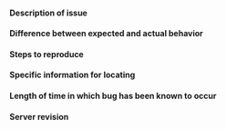 <!--
	If a specific field doesn't apply, remove it!
	Anything inside tags like these is a comment and will not be displayed in the final issue.
	Be careful not to write inside them!
	Joke or spammed issues can and will result in punishment. Don't be a dick.
-->

#### Description of issue



#### Difference between expected and actual behavior



#### Steps to reproduce



#### Specific information for locating
<!-- e.g. an object name, paste specific message outputs... -->



#### Length of time in which bug has been known to occur
<!--
	Be specific if you approximately know the time it's been occurring
	for—this can speed up finding the source. If you're not sure
	about it, tell us too!
-->



#### Server revision
<!-- Found with the "Show server revision" verb in the OOC tab in game. -->

<!-- SELF LABEL YOUR ISSUE TODAY!

You can now self-label your issue! The syntax is simple. Just put [<labeltag>] anywhere in your issue,
where <labeltag> is to be replaced by one of the following (allowing with the resultant tag)
just ctrl+f the list or something. I know it's long.

administration = "Logging / Administration"
away = "Mapping (Away Mission :earth_africa:)"
bagel = "Mapping (Bagel :o:)"
box = "Mapping (Box :baby:)"
bugfix = "Bug / Fix"
bus = "Mapping (Bus :bus:)"
byond = "T-Thanks BYOND"
consistency = "Consistency Issue"
controversial = "Controversial"
deff = "Mapping (Deff :wastebasket:)"
discussion = "Discussion"
dnm = "✋ Do Not Merge ✋"
easy = "Easy Fix"
exploitable = "Exploitable"
featureloss = "Feature Loss"
featurerequest = "Feature Request"
first = "good first issue"
formatting = "Grammar / Formatting"
gamemode = "Gameplay / Gamemode"
gameplay = "Gameplay / Gamemode"
general = "Mapping (General :world_map:)"
goonchat = "Goonchat"
grammar = "Grammar / Formatting"
help = "help wanted"
hotfix = "Hotfix"
logging = "Logging / Administration"
meta = "Mapping (Meta :no_mobile_phones:)"
needspritework = "Needs Spritework"
oversight = "Oversight"
packed = "Mapping (Packed :package:)"
parallax = "Parallax"
qol = "❤️ Quality of Life ❤️"
roid = "Mapping (Roidstation :pick:)"
role = "Role Datums"
roleissue = "Role Datums Issue"
runtime = "Runtime Log"
sanity = "Sanity / Ghosthands"
snowmap = "Mapping (Snowmap ❄)"
sound = "Sound"
sprites = "Sprites"
spriteworkdone = "Spritework Done Needs Coder"
system = "System"
taxi = "Mapping (Taxi :taxi:)"
tested = "100%  tested"
tweak = "Tweak"
ui = "UI"
vault = "Mapping (Vault :question:)"
vote = "⛔ Requires Server Vote ⛔"
wip = "WiP"
-->
